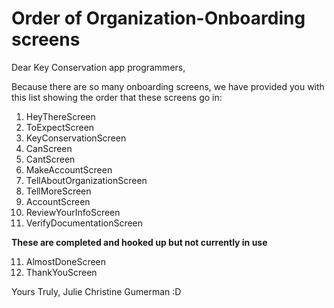 # Order of Organization-Onboarding screens

Dear Key Conservation app programmers,

Because there are so many onboarding screens, we have provided you with this list showing the order that these screens go in:

1. HeyThereScreen
2. ToExpectScreen
3. KeyConservationScreen
4. CanScreen
5. CantScreen
6. MakeAccountScreen
7. TellAboutOrganizationScreen
8. TellMoreScreen
9. AccountScreen
10. ReviewYourInfoScreen
11. VerifyDocumentationScreen

**These are completed and hooked up but not currently in use**

11. AlmostDoneScreen
12. ThankYouScreen

Yours Truly,
Julie Christine Gumerman :D
